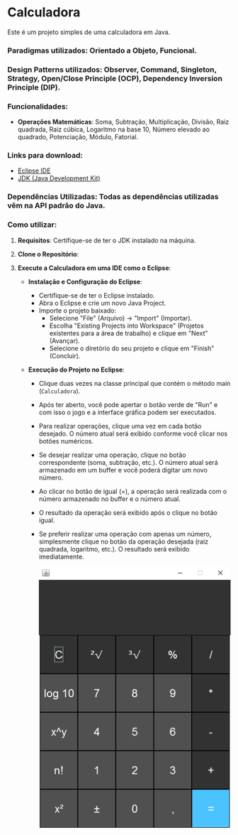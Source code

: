 ﻿# Calculadora

Este é um projeto simples de uma calculadora em Java.

### Paradigmas utilizados: Orientado a Objeto, Funcional.

### Design Patterns utilizados: Observer, Command, Singleton, Strategy, Open/Close Principle (OCP), Dependency Inversion Principle (DIP).

### Funcionalidades: 

- **Operações Matemáticas**: Soma, Subtração, Multiplicação, Divisão, Raiz quadrada, Raiz cúbica, Logaritmo na base 10, Número elevado ao quadrado, Potenciação, Módulo, Fatorial.

### Links para download:
- [Eclipse IDE](https://www.eclipse.org/downloads/)
- [JDK (Java Development Kit)](https://www.oracle.com/java/technologies/javase-downloads.html)

### Dependências Utilizadas: Todas as dependências utilizadas vêm na API padrão do Java.

### Como utilizar:

1. **Requisitos**: Certifique-se de ter o JDK instalado na máquina.
2. **Clone o Repositório**: 
3. **Execute a Calculadora em uma IDE como o Eclipse**:

   - **Instalação e Configuração do Eclipse**:
      - Certifique-se de ter o Eclipse instalado.
      - Abra o Eclipse e crie um novo Java Project.
      - Importe o projeto baixado: 
        - Selecione "File" (Arquivo) -> "Import" (Importar).
        - Escolha "Existing Projects into Workspace" (Projetos existentes para a área de trabalho) e clique em "Next" (Avançar).
        - Selecione o diretório do seu projeto e clique em "Finish" (Concluir).

   - **Execução do Projeto no Eclipse**:
      - Clique duas vezes na classe principal que contém o método main (`Calculadora`).
      - Após ter aberto, você pode apertar o botão verde de "Run" e com isso o jogo e a interface gráfica podem ser executados.
      - Para realizar operações, clique uma vez em cada botão desejado. O número atual será exibido conforme você clicar nos botões numéricos.
      - Se desejar realizar uma operação, clique no botão correspondente (soma, subtração, etc.). O número atual será armazenado em um buffer e você poderá digitar um novo número.
      - Ao clicar no botão de igual (=), a operação será realizada com o número armazenado no buffer e o número atual.
      - O resultado da operação será exibido após o clique no botão igual.
      - Se preferir realizar uma operação com apenas um número, simplesmente clique no botão da operação desejada (raiz quadrada, logaritmo, etc.). O resultado será exibido imediatamente.
      
        ![Calculadora](calculadora.png)
     
